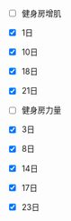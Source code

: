 - [ ] 健身房增肌
- [x] 1日
- [x] 10日
- [x] 18日
- [x] 21日

- [ ] 健身房力量
- [x] 3日
- [x] 8日
- [x] 14日
- [x] 17日
- [x] 23日
